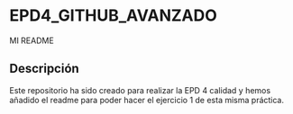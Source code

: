 # EPD4_GITHUB_AVANZADO
MI README

## Descripción
Este repositorio ha sido creado para realizar la EPD 4 calidad y hemos añadido el readme para poder hacer el ejercicio 1  de esta 
misma práctica.

